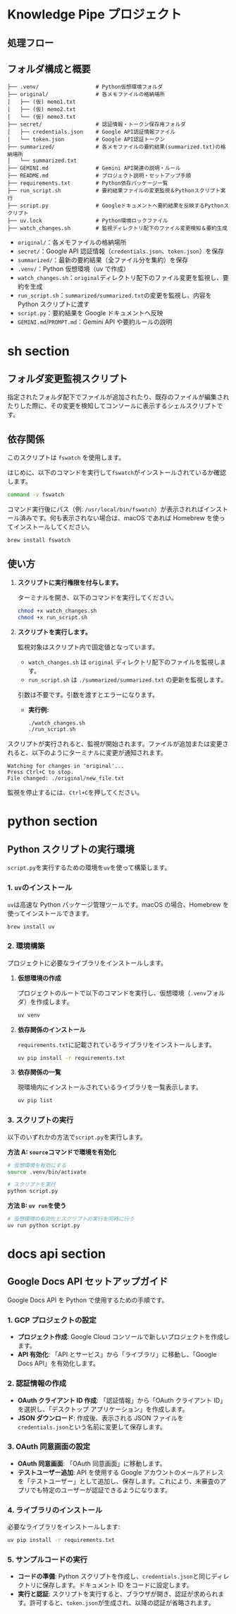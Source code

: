 # Knowledge Pipe プロジェクト

<!-- プロセスフロー図（ローカルHTML）埋め込み -->

<object data="./process-flow.html" type="text/html" width="100%" height="500px"></object>

## 処理フロー

## フォルダ構成と概要

```
├── .venv/                  # Python仮想環境フォルダ
├── original/               # 各メモファイルの格納場所
│   ├── (仮) memo1.txt
│   ├── (仮) memo2.txt
│   └── (仮) memo3.txt
├── secret/                 # 認証情報・トークン保存用フォルダ
│   ├── credentials.json    # Google API認証情報ファイル
│   └── token.json          # Google API認証トークン
├── summarized/             # 各メモファイルの要約結果(summarized.txt)の格納場所
│   └── summarized.txt
├── GEMINI.md               # Gemini API関連の説明・ルール
├── README.md               # プロジェクト説明・セットアップ手順
├── requirements.txt        # Python依存パッケージ一覧
├── run_script.sh           # 要約結果ファイルの変更監視＆Pythonスクリプト実行
├── script.py               # Googleドキュメントへ要約結果を反映するPythonスクリプト
├── uv.lock                 # Python環境ロックファイル
├── watch_changes.sh        # 監視ディレクトリ配下のファイル変更検知＆要約生成
```

- `original/`：各メモファイルの格納場所
- `secret/`：Google API 認証情報（`credentials.json`、`token.json`）を保存
- `summarized/`：最新の要約結果（全ファイル分を集約）を保存
- `.venv/`：Python 仮想環境（uv で作成）
- `watch_changes.sh`：`original`ディレクトリ配下のファイル変更を監視し、要約を生成
- `run_script.sh`：`summarized/summarized.txt`の変更を監視し、内容を Python スクリプトに渡す
- `script.py`：要約結果を Google ドキュメントへ反映
- `GEMINI.md`/`PROMPT.md`：Gemini API や要約ルールの説明

# sh section

## フォルダ変更監視スクリプト

指定されたフォルダ配下でファイルが追加されたり、既存のファイルが編集されたりした際に、その変更を検知してコンソールに表示するシェルスクリプトです。

## 依存関係

このスクリプトは `fswatch` を使用します。

はじめに、以下のコマンドを実行して`fswatch`がインストールされているか確認します。

```sh
command -v fswatch
```

コマンド実行後にパス（例: `/usr/local/bin/fswatch`）が表示されればインストール済みです。何も表示されない場合は、macOS であれば Homebrew を使ってインストールしてください。

```sh
brew install fswatch
```

## 使い方

1.  **スクリプトに実行権限を付与します。**

    ターミナルを開き、以下のコマンドを実行してください。

    ```sh
    chmod +x watch_changes.sh
    chmod +x run_script.sh
    ```

2.  **スクリプトを実行します。**

    監視対象はスクリプト内で固定値となっています。

    - `watch_changes.sh` は `original` ディレクトリ配下のファイルを監視します。
    - `run_script.sh` は `./summarized/summarized.txt` の更新を監視します。

    引数は不要です。引数を渡すとエラーになります。

    - **実行例:**

      ```sh
      ./watch_changes.sh
      ./run_script.sh
      ```

スクリプトが実行されると、監視が開始されます。ファイルが追加または変更されると、以下のようにターミナルに変更が通知されます。

```
Watching for changes in 'original'...
Press Ctrl+C to stop.
File changed: ./original/new_file.txt
```

監視を停止するには、`Ctrl+C`を押してください。

# python section

## Python スクリプトの実行環境

`script.py`を実行するための環境を`uv`を使って構築します。

### 1. `uv`のインストール

`uv`は高速な Python パッケージ管理ツールです。macOS の場合、Homebrew を使ってインストールできます。

```sh
brew install uv
```

### 2. 環境構築

プロジェクトに必要なライブラリをインストールします。

1.  **仮想環境の作成**

    プロジェクトのルートで以下のコマンドを実行し、仮想環境（`.venv`フォルダ）を作成します。

    ```sh
    uv venv
    ```

2.  **依存関係のインストール**

    `requirements.txt`に記載されているライブラリをインストールします。

    ```sh
    uv pip install -r requirements.txt
    ```

3.  **依存関係の一覧**

    現環境内にインストールされているライブラリを一覧表示します。

    ```sh
    uv pip list
    ```

### 3. スクリプトの実行

以下のいずれかの方法で`script.py`を実行します。

**方法 A: `source`コマンドで環境を有効化**

```sh
# 仮想環境を有効にする
source .venv/bin/activate

# スクリプトを実行
python script.py
```

**方法 B: `uv run`を使う**

```sh
# 仮想環境の有効化とスクリプトの実行を同時に行う
uv run python script.py
```

# docs api section

## Google Docs API セットアップガイド

Google Docs API を Python で使用するための手順です。

### 1. GCP プロジェクトの設定

- **プロジェクト作成**: Google Cloud コンソールで新しいプロジェクトを作成します。
- **API 有効化**: 「API とサービス」から「ライブラリ」に移動し、「Google Docs API」を有効化します。

### 2. 認証情報の作成

- **OAuth クライアント ID 作成**: 「認証情報」から「OAuth クライアント ID」を選択し、「デスクトップ アプリケーション」を作成します。
- **JSON ダウンロード**: 作成後、表示される JSON ファイルを`credentials.json`という名前に変更して保存します。

### 3. OAuth 同意画面の設定

- **OAuth 同意画面**: 「OAuth 同意画面」に移動します。
- **テストユーザー追加**: API を使用する Google アカウントのメールアドレスを「テストユーザー」として追加し、保存します。これにより、未審査のアプリでも特定のユーザーが認証できるようになります。

### 4. ライブラリのインストール

必要なライブラリをインストールします:

```bash
uv pip install -r requirements.txt
```

### 5. サンプルコードの実行

- **コードの準備**: Python スクリプトを作成し、`credentials.json`と同じディレクトリに保存します。ドキュメント ID をコードに設定します。
- **実行と認証**: スクリプトを実行すると、ブラウザが開き、認証が求められます。許可すると、`token.json`が生成され、以降の認証が省略されます。
